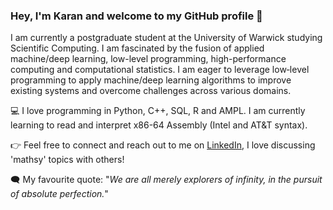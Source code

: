 ### Hey, I'm Karan and welcome to my GitHub profile 👋

I am currently a postgraduate student at the University of Warwick studying Scientific Computing. I am fascinated by the fusion of applied machine/deep learning, low-level programming, high-performance computing and computational statistics. I am eager to leverage low‑level programming to apply machine/deep learning algorithms to improve existing systems and overcome challenges across various domains.

💻 I love programming in Python, C++, SQL, R and AMPL. I am currently learning to read and interpret x86-64 Assembly (Intel and AT&T syntax).

👉 Feel free to connect and reach out to me on [LinkedIn](https://www.linkedin.com/in/karan-kataria-90786a1b5/), I love discussing 'mathsy' topics with others!

🗨️ My favourite quote: "_We are all merely explorers of infinity, in the pursuit of absolute perfection._"


